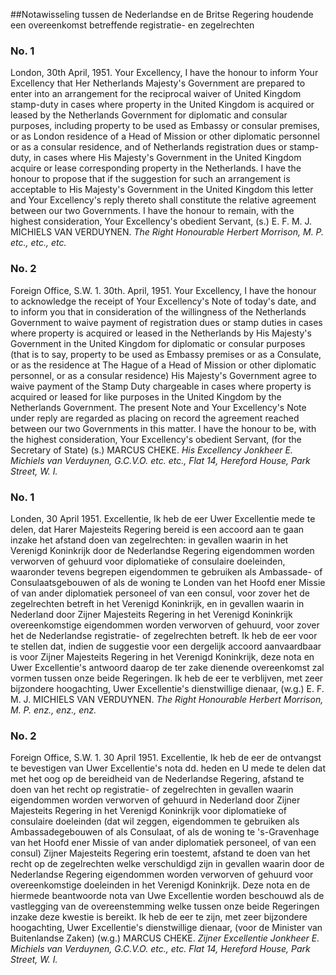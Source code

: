<meta http-equiv='Content-Type' content='text/html; charset=utf-8' />

##Notawisseling tussen de Nederlandse en de Britse Regering houdende een overeenkomst betreffende registratie- en zegelrechten

### No.  1  

London, 30th April, 1951. Your Excellency, I have the honour to inform Your Excellency that Her Netherlands Majesty's Government are prepared to enter into an arrangement for the reciprocal waiver of United Kingdom stamp-duty in cases where property in the United Kingdom is acquired or leased by the Netherlands Government for diplomatic and consular purposes, including property to be used as Embassy or consular premises, or as London residence of a Head of Mission or other diplomatic personnel or as a consular residence, and of Netherlands registration dues or stamp-duty, in cases where His Majesty's Government in the United Kingdom acquire or lease corresponding property in the Netherlands. I have the honour to propose that if the suggestion for such an arrangement is acceptable to His Majesty's Government in the United Kingdom this letter and Your Excellency's reply thereto shall constitute the relative agreement between our two Governments. I have the honour to remain, with the highest consideration, Your Excellency's obedient Servant, (s.) E. F. M. J. MICHIELS VAN VERDUYNEN.  *The Right Honourable*   *Herbert Morrison, M. P.*   *etc., etc., etc.*    

### No.  2  

Foreign Office, S.W. 1. 30th. April, 1951. Your Excellency, I have the honour to acknowledge the receipt of Your Excellency's Note of today's date, and to inform you that in consideration of the willingness of the Netherlands Government to waive payment of registration dues or stamp duties in cases where property is acquired or leased in the Netherlands by His Majesty's Government in the United Kingdom for diplomatic or consular purposes (that is to say, property to be used as Embassy premises or as a Consulate, or as the residence at The Hague of a Head of Mission or other diplomatic personnel, or as a consular residence) His Majesty's Government agree to waive payment of the Stamp Duty chargeable in cases where property is acquired or leased for like purposes in the United Kingdom by the Netherlands Government. The present Note and Your Excellency's Note under reply are regarded as placing on record the agreement reached between our two Governments in this matter. I have the honour to be, with the highest consideration, Your Excellency's obedient Servant, (for the Secretary of State) (s.) MARCUS CHEKE.  *His Excellency Jonkheer E. Michiels*   *van Verduynen, G.C.V.O. etc. etc.,*   *Flat 14, Hereford House,*   *Park Street, W. I.*    

### No.  1  

Londen, 30 April 1951. Excellentie, Ik heb de eer Uwer Excellentie mede te delen, dat Harer Majesteits Regering bereid is een accoord aan te gaan inzake het afstand doen van zegelrechten: in gevallen waarin in het Verenigd Koninkrijk door de Nederlandse Regering eigendommen worden verworven of gehuurd voor diplomatieke of consulaire doeleinden, waaronder tevens begrepen eigendommen te gebruiken als Ambassade- of Consulaatsgebouwen of als de woning te Londen van het Hoofd ener Missie of van ander diplomatiek personeel of van een consul, voor zover het de zegelrechten betreft in het Verenigd Koninkrijk, en in gevallen waarin in Nederland door Zijner Majesteits Regering in het Verenigd Koninkrijk overeenkomstige eigendommen worden verworven of gehuurd, voor zover het de Nederlandse registratie- of zegelrechten betreft. Ik heb de eer voor te stellen dat, indien de suggestie voor een dergelijk accoord aanvaardbaar is voor Zijner Majesteits Regering in het Verenigd Koninkrijk, deze nota en Uwer Excellentie's antwoord daarop de ter zake dienende overeenkomst zal vormen tussen onze beide Regeringen. Ik heb de eer te verblijven, met zeer bijzondere hoogachting, Uwer Excellentie's dienstwillige dienaar, (w.g.) E. F. M. J. MICHIELS VAN VERDUYNEN.  *The Right Honourable*   *Herbert Morrison, M. P.*   *enz., enz., enz.*    

### No.  2  

Foreign Office, S.W. 1. 30 April 1951. Excellentie, Ik heb de eer de ontvangst te bevestigen van Uwer Excellentie's nota dd. heden en U mede te delen dat met het oog op de bereidheid van de Nederlandse Regering, afstand te doen van het recht op registratie- of zegelrechten in gevallen waarin eigendommen worden verworven of gehuurd in Nederland door Zijner Majesteits Regering in het Verenigd Koninkrijk voor diplomatieke of consulaire doeleinden (dat wil zeggen, eigendommen te gebruiken als Ambassadegebouwen of als Consulaat, of als de woning te 's-Gravenhage van het Hoofd ener Missie of van ander diplomatiek personeel, of van een consul) Zijner Majesteits Regering erin toestemt, afstand te doen van het recht op de zegelrechten welke verschuldigd zijn in gevallen waarin door de Nederlandse Regering eigendommen worden verworven of gehuurd voor overeenkomstige doeleinden in het Verenigd Koninkrijk. Deze nota en de hiermede beantwoorde nota van Uwe Excellentie worden beschouwd als de vastlegging van de overeenstemming welke tussen onze beide Regeringen inzake deze kwestie is bereikt. Ik heb de eer te zijn, met zeer bijzondere hoogachting, Uwer Excellentie's dienstwillige dienaar, (voor de Minister van Buitenlandse Zaken) (w.g.) MARCUS CHEKE.  *Zijner Excellentie Jonkheer E. Michiels*   *van Verduynen, G.C.V.O. etc., etc.*   *Flat 14, Hereford House,*   *Park Street, W. I.*    
